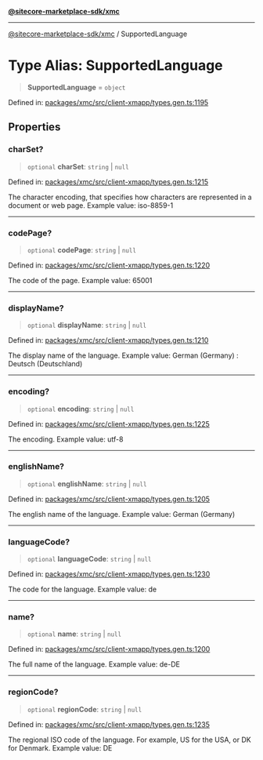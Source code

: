 [**@sitecore-marketplace-sdk/xmc**](../README.md)

***

[@sitecore-marketplace-sdk/xmc](../README.md) / SupportedLanguage

# Type Alias: SupportedLanguage

> **SupportedLanguage** = `object`

Defined in: [packages/xmc/src/client-xmapp/types.gen.ts:1195](https://github.com/Sitecore/sitecore-marketplace-sdk/blob/e87783cce9f115393973a45e109d17b99bf1df7e/packages/xmc/src/client-xmapp/types.gen.ts#L1195)

## Properties

### charSet?

> `optional` **charSet**: `string` \| `null`

Defined in: [packages/xmc/src/client-xmapp/types.gen.ts:1215](https://github.com/Sitecore/sitecore-marketplace-sdk/blob/e87783cce9f115393973a45e109d17b99bf1df7e/packages/xmc/src/client-xmapp/types.gen.ts#L1215)

The character encoding, that specifies how characters are represented in a document or web page.
Example value: iso-8859-1

***

### codePage?

> `optional` **codePage**: `string` \| `null`

Defined in: [packages/xmc/src/client-xmapp/types.gen.ts:1220](https://github.com/Sitecore/sitecore-marketplace-sdk/blob/e87783cce9f115393973a45e109d17b99bf1df7e/packages/xmc/src/client-xmapp/types.gen.ts#L1220)

The code of the page.
Example value: 65001

***

### displayName?

> `optional` **displayName**: `string` \| `null`

Defined in: [packages/xmc/src/client-xmapp/types.gen.ts:1210](https://github.com/Sitecore/sitecore-marketplace-sdk/blob/e87783cce9f115393973a45e109d17b99bf1df7e/packages/xmc/src/client-xmapp/types.gen.ts#L1210)

The display name of the language.
Example value: German (Germany) : Deutsch (Deutschland)

***

### encoding?

> `optional` **encoding**: `string` \| `null`

Defined in: [packages/xmc/src/client-xmapp/types.gen.ts:1225](https://github.com/Sitecore/sitecore-marketplace-sdk/blob/e87783cce9f115393973a45e109d17b99bf1df7e/packages/xmc/src/client-xmapp/types.gen.ts#L1225)

The encoding.
Example value: utf-8

***

### englishName?

> `optional` **englishName**: `string` \| `null`

Defined in: [packages/xmc/src/client-xmapp/types.gen.ts:1205](https://github.com/Sitecore/sitecore-marketplace-sdk/blob/e87783cce9f115393973a45e109d17b99bf1df7e/packages/xmc/src/client-xmapp/types.gen.ts#L1205)

The english name of the language.
Example value: German (Germany)

***

### languageCode?

> `optional` **languageCode**: `string` \| `null`

Defined in: [packages/xmc/src/client-xmapp/types.gen.ts:1230](https://github.com/Sitecore/sitecore-marketplace-sdk/blob/e87783cce9f115393973a45e109d17b99bf1df7e/packages/xmc/src/client-xmapp/types.gen.ts#L1230)

The code for the language.
Example value: de

***

### name?

> `optional` **name**: `string` \| `null`

Defined in: [packages/xmc/src/client-xmapp/types.gen.ts:1200](https://github.com/Sitecore/sitecore-marketplace-sdk/blob/e87783cce9f115393973a45e109d17b99bf1df7e/packages/xmc/src/client-xmapp/types.gen.ts#L1200)

The full name of the language.
Example value: de-DE

***

### regionCode?

> `optional` **regionCode**: `string` \| `null`

Defined in: [packages/xmc/src/client-xmapp/types.gen.ts:1235](https://github.com/Sitecore/sitecore-marketplace-sdk/blob/e87783cce9f115393973a45e109d17b99bf1df7e/packages/xmc/src/client-xmapp/types.gen.ts#L1235)

The regional ISO code of the language. For example, US for the USA, or DK for Denmark.
Example value: DE
